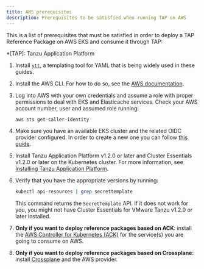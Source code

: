 ```yaml
---
title: AWS prerequisites
description: Prerequisites to be satisfied when running TAP on AWS
---
```


This is a list of prerequisites that must be satisfied in order to deploy a TAP Reference Package on AWS EKS
and consume it through TAP:

*[TAP]: Tanzu Application Platform

1. Install [`ytt`](https://carvel.dev/ytt/docs/latest/install), a templating tool for YAML that
   is being widely used in these guides.

1. Install the AWS CLI. For how to do so, see the
   [AWS documentation][aws-cli].

1. Log into AWS with your own credentials and assume a role with proper permissions
   to deal with EKS and Elasticache services.
   Check your AWS account number, user and assumed role running:

     ```sh
     aws sts get-caller-identity
     ```

1. Make sure you have an available EKS cluster and the related OIDC provider configured.
   In order to create a new one you can follow [this guide][create-eks].

1. Install Tanzu Application Platform v1.2.0 or later and Cluster Essentials v1.2.0 or later on the Kubernetes cluster.
   For more information, see [Installing Tanzu Application Platform][tap-install].

1. Verify that you have the appropriate versions by running:

     ```sh
     kubectl api-resources | grep secrettemplate
     ```

     This command returns the `SecretTemplate` API.
     If it does not work for you, you might not have Cluster Essentials for VMware Tanzu v1.2.0 or later installed.

1. **Only if you want to deploy reference packages based on ACK**:
   install the [AWS Controller for Kubernetes (ACK)][install-configure-ack] for the service(s) you are going to consume on AWS.

1. **Only if you want to deploy reference packages based on Crossplane**:
   install [Crossplane][install-crossplane] and the AWS provider.

[aws-cli]: https://docs.aws.amazon.com/cli/latest/userguide/getting-started-install.html
[create-eks]: ./eks.md
[tap-install]: https://docs.vmware.com/en/VMware-Tanzu-Application-Platform/1.2/tap/GUID-install-intro.html
[install-configure-ack]: ./ack.md
[install-crossplane]: ../../../crossplane/

